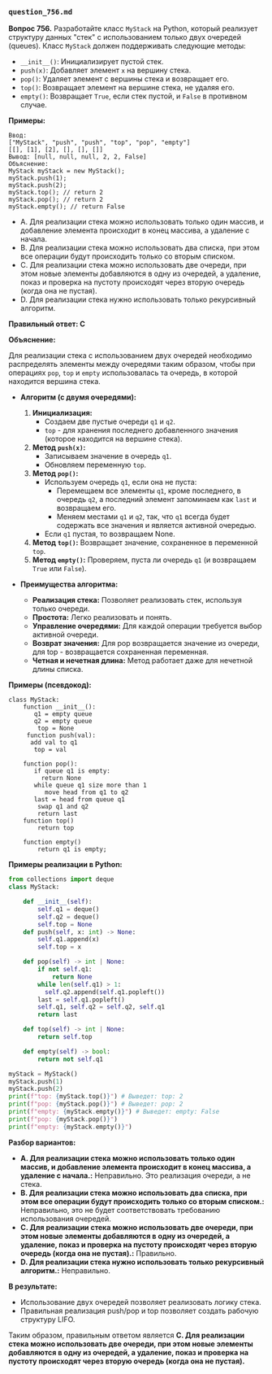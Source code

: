 ### `question_756.md`

**Вопрос 756.** Разработайте класс `MyStack` на Python, который реализует структуру данных "стек" с использованием только двух очередей (queues). Класс `MyStack` должен поддерживать следующие методы:

*   `__init__()`: Инициализирует пустой стек.
*   `push(x)`: Добавляет элемент `x` на вершину стека.
*   `pop()`: Удаляет элемент с вершины стека и возвращает его.
*   `top()`: Возвращает элемент на вершине стека, не удаляя его.
*   `empty()`: Возвращает `True`, если стек пустой, и `False` в противном случае.

**Примеры:**

```
Ввод: 
["MyStack", "push", "push", "top", "pop", "empty"]
[[], [1], [2], [], [], []]
Вывод: [null, null, null, 2, 2, False]
Объяснение:
MyStack myStack = new MyStack();
myStack.push(1);
myStack.push(2);
myStack.top(); // return 2
myStack.pop(); // return 2
myStack.empty(); // return False
```

-   A. Для реализации стека  можно использовать только один массив, и добавление элемента происходит в конец массива, а удаление с начала.
-  B.  Для реализации стека можно использовать два списка, при этом все операции будут происходить только со вторым списком.
-  C. Для реализации стека можно использовать две очереди, при этом  новые элементы  добавляются в одну из очередей,  а удаление, показ и проверка на  пустоту происходят через вторую очередь (когда она не пустая).
-  D.  Для реализации стека нужно использовать только рекурсивный алгоритм.

**Правильный ответ: C**

**Объяснение:**

Для реализации стека с использованием двух очередей необходимо распределять элементы между очередями таким образом, чтобы при операциях `pop`, `top` и  `empty`  использовалась та очередь, в которой находится вершина стека.

*   **Алгоритм (с двумя очередями):**
    1.  **Инициализация:**
        *   Создаем две пустые очереди `q1` и `q2`.
        *  `top` - для хранения  последнего добавленного значения (которое находится на вершине стека).
    2. **Метод `push(x)`:**
         *  Записываем  значение в очередь  `q1`.
         * Обновляем переменную  `top`.
    3.  **Метод `pop()`:**
        *  Используем очередь `q1`, если она не пуста:
              *  Перемещаем все элементы `q1`, кроме последнего, в очередь `q2`,  а последний элемент  запоминаем как  `last` и возвращаем его.
             *   Меняем местами  `q1` и `q2`, так, что `q1`  всегда будет содержать все значения и является активной очередью.
        *  Если  `q1`  пустая, то возвращаем None.
     4.  **Метод `top()`:**  Возвращает  значение, сохраненное в переменной `top`.
     5. **Метод `empty()`:** Проверяем, пуста ли очередь  `q1` (и возвращаем `True` или `False`).

*   **Преимущества алгоритма:**
    *   **Реализация стека:** Позволяет реализовать стек, используя только очереди.
    *   **Простота:** Легко реализовать и понять.
     *  **Управление очередями:**  Для каждой операции требуется  выбор  активной очереди.
     * **Возврат значения:** Для pop возвращается значение из очереди, для top - возвращается сохраненная переменная.
     * **Четная и нечетная длина:** Метод работает даже для нечетной длины списка.

**Примеры (псевдокод):**
```
class MyStack:
    function __init__():
       q1 = empty queue
       q2 = empty queue
        top = None
     function push(val):
      add val to q1
       top = val

    function pop():
       if queue q1 is empty:
         return None
       while queue q1 size more than 1
          move head from q1 to q2
       last = head from queue q1
        swap q1 and q2
        return last
    function top()
        return top

    function empty()
        return q1 is empty;
```

**Примеры реализации в Python:**
```python
from collections import deque
class MyStack:

    def __init__(self):
        self.q1 = deque()
        self.q2 = deque()
        self.top = None
    def push(self, x: int) -> None:
        self.q1.append(x)
        self.top = x

    def pop(self) -> int | None:
        if not self.q1:
            return None
        while len(self.q1) > 1:
          self.q2.append(self.q1.popleft())
        last = self.q1.popleft()
        self.q1, self.q2 = self.q2, self.q1
        return last

    def top(self) -> int | None:
        return self.top

    def empty(self) -> bool:
        return not self.q1

myStack = MyStack()
myStack.push(1)
myStack.push(2)
print(f"top: {myStack.top()}") # Выведет: top: 2
print(f"pop: {myStack.pop()}") # Выведет: pop: 2
print(f"empty: {myStack.empty()}") # Выведет: empty: False
print(f"pop: {myStack.pop()}")
print(f"empty: {myStack.empty()}")
```

**Разбор вариантов:**
*   **A. Для реализации стека  можно использовать только один массив, и добавление элемента происходит в конец массива, а удаление с начала.:** Неправильно. Это реализация очереди, а не стека.
*   **B.  Для реализации стека можно использовать два списка, при этом все операции будут происходить только со вторым списком.:** Неправильно,  это не будет соответствовать требованию использования очередей.
*  **C.  Для реализации стека можно использовать две очереди, при этом  новые элементы  добавляются в одну из очередей,  а удаление, показ и проверка на  пустоту происходят через вторую очередь (когда она не пустая).:** Правильно.
*  **D. Для реализации стека нужно использовать только рекурсивный алгоритм.:** Неправильно.

**В результате:**
*  Использование двух очередей позволяет реализовать логику стека.
*   Правильная реализация push/pop и top  позволяет создать рабочую  структуру LIFO.

Таким образом, правильным ответом является **C. Для реализации стека можно использовать две очереди, при этом  новые элементы  добавляются в одну из очередей,  а удаление, показ и проверка на  пустоту происходят через вторую очередь (когда она не пустая).**
